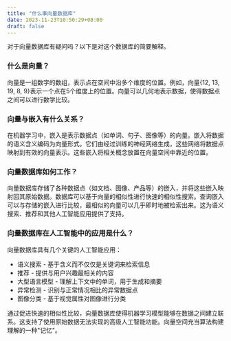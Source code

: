 ```yaml
---
title: "什么事向量数据库"
date: 2023-11-23T10:50:29+08:00
draft: false
---
```

对于向量数据库有疑问吗？以下是对这个数据库的简要解释。

### 什么是向量？

向量是一组数字的数组，表示点在空间中沿多个维度的位置。例如，向量{12, 13, 19, 8, 9}表示一个点在5个维度上的位置。向量可以几何地表示数据，使得数据点之间可以进行数学比较。

### 向量与嵌入有什么关系？

在机器学习中，嵌入是表示数据点（如单词、句子、图像等）的向量。嵌入将数据的语义含义编码为向量形式。它们由经过训练的神经网络生成，这些网络将数据点映射到有效的向量表示。这些嵌入将相关概念放置在向量空间中靠近的位置。

### 向量数据库如何工作？

向量数据库存储了各种数据点（如文档、图像、产品等）的嵌入，并将这些嵌入映射回其原始数据。数据库可以基于向量的相似性进行快速的相似性搜索。查询嵌入可以与存储的嵌入进行比较，最相似的向量可以几乎即时地被检索出来。这为语义搜索、推荐和其他人工智能应用提供了支持。

### 向量数据库在人工智能中的应用是什么？

向量数据库具有几个关键的人工智能应用：

- 语义搜索 - 基于含义而不仅仅是关键词来检索信息
- 推荐 - 提供与用户兴趣最相关的内容
- 大型语言模型 - 理解上下文中的单词，用于生成和摘要
- 异常检测 - 识别与正常情况相比的异常数据点
- 图像分类 - 基于视觉属性对图像进行分类

通过促进快速的相似性比较，向量数据库使得机器学习模型能够在数据之间建立联系。这支持了使用原始数据无法实现的高级人工智能功能。向量空间充当算法构建理解的一种"记忆"。

